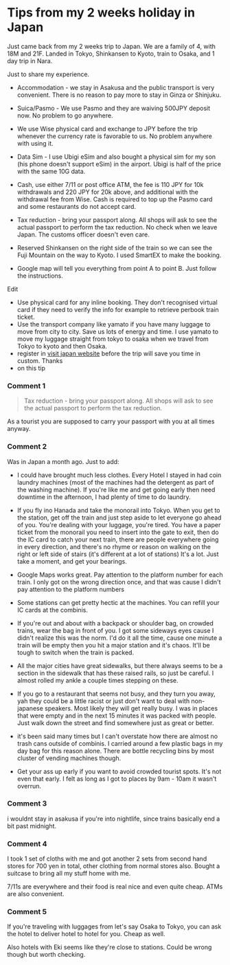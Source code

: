 # Tips from my 2 weeks holiday in Japan

Just came back from my 2 weeks trip to Japan. We are a family of 4, with 18M and 21F. Landed in Tokyo, Shinkansen to Kyoto, train to Osaka, and 1 day trip in Nara.

Just to share my experience.

- Accommodation - we stay in Asakusa and the public transport is very convenient. There is no reason to pay more to stay in Ginza or Shinjuku.

- Suica/Pasmo - We use Pasmo and they are waiving 500JPY deposit now. No problem to go anywhere.

- We use Wise physical card and exchange to JPY before the trip whenever the currency rate is favorable to us. No problem anywhere with using it.

- Data Sim - I use Ubigi eSim and also bought a physical sim for my son (his phone doesn't support eSim) in the airport. Ubigi is half of the price with the same 10G data.

- Cash, use either 7/11 or post office ATM, the fee is 110 JPY for 10k withdrawals and 220 JPY for 20k above, and additional with the withdrawal fee from Wise. Cash is required to top up the Pasmo card and some restaurants do not accept card.

- Tax reduction - bring your passport along. All shops will ask to see the actual passport to perform the tax reduction. No check when we leave Japan. The customs officer doesn't even care.

- Reserved Shinkansen on the right side of the train so we can see the Fuji Mountain on the way to Kyoto. I used SmartEX to make the booking.

- Google map will tell you everything from point A to point B. Just follow the instructions.

Edit

* Use physical card for any inline booking. They don't recognised virtual card if they need to verify the info for example to retrieve perbook train ticket.
* Use the transport company like yamato if you have many luggage to move from city to city. Save us lots of energy and time. I use yamato to move my luggage straight from tokyo to osaka when we travel from Tokyo to kyoto and then Osaka.
* register in [visit japan website](https://vjw-lp.digital.go.jp/en/) before the trip will save you time in custom. Thanks 
*  on this tip

### Comment 1

> Tax reduction - bring your passport along. All shops will ask to see the actual passport to perform the tax reduction. 

As a tourist you are supposed to carry your passport with you at all times anyway.

### Comment 2

Was in Japan a month ago. Just to add:

- I could have brought much less clothes. Every Hotel I stayed in had coin laundry machines (most of the machines had the detergent as part of the washing machine). If you're like me and get going early then need downtime in the afternoon, I had plenty of time to do laundry. 

- If you fly ino Hanada and take the monorail into Tokyo. When you get to the station, get off the train and just step aside to let everyone go ahead of you. You're dealing with your luggage, you're tired. You have a paper ticket from the monorail you need to insert into the gate to exit, then do the IC card to catch your next train, there are people everywhere going in every direction, and there's no rhyme or reason on walking on the right or left side of stairs (it's different at a lot of stations) It's a lot. Just take a moment, and get your bearings. 

- Google Maps works great. Pay attention to the platform number for each train. I only got on the wrong direction once, and that was cause I didn't pay attention to the platform numbers

- Some stations can get pretty hectic at the machines. You can refill your IC cards at the combinis.

- If you're out and about with a backpack or shoulder bag, on crowded trains, wear the bag in front of you. I got some sideways eyes cause I didn't realize this was the norm. I'd do it all the time, cause one minute a train will be empty then you hit a major station and it's chaos. It'll be tough to switch when the train is packed.

- All the major cities have great sidewalks, but there always seems to be a section in the sidewalk that has these raised rails, so just be careful. I almost rolled my ankle a couple times stepping on these.

- If you go to a restaurant that seems not busy, and they turn you away, yah they could be a little racist or just don't want to deal with non-japanese speakers. Most likely they will get really busy. I was in places that were empty and in the next 15 minutes it was packed with people. Just walk down the street and find somewhere just as great or better.

- it's been said many times but I can't overstate how there are almost no trash cans outside of combinis. I carried around a few plastic bags in my day bag for this reason alone. There are bottle recycling bins by most cluster of vending machines though.

- Get your ass up early if you want to avoid crowded tourist spots. It's not even that early. I felt as long as I got to places by 9am - 10am it wasn't overrun.

### Comment 3

i wouldnt stay in asakusa if you're into nightlife, since trains basically end a bit past midnight.

### Comment 4

I took 1 set of cloths with me and got another 2 sets from second hand stores for 700 yen in total, other clothing from normal stores also. Bought a suitcase to bring all my stuff home with me.

7/11s are everywhere and their food is real nice and even quite cheap. ATMs are also convenient.

### Comment 5

If you're traveling with luggages from let's say Osaka to Tokyo, you can ask the hotel to deliver hotel to hotel for you. Cheap as well.

Also hotels with Eki seems like they're close to stations. Could be wrong though but worth checking.

